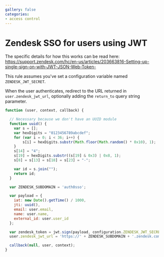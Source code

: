 ```yaml
---
gallery: false
categories:
- access control
---
```


# Zendesk SSO for users using JWT

The specific details for how this works can be read here: https://support.zendesk.com/hc/en-us/articles/203663816-Setting-up-single-sign-on-with-JWT-JSON-Web-Token-

This rule assumes you've set a configuration variable named `ZENDESK_JWT_SECRET`.

When the user authenticates, redirect to the URL returned in `user.zendesk_jwt_url`, optionally adding the `return_to` query string parameter.

```js
function (user, context, callback) {

  // Necessary because we don't have an UUID module
  function uuid() {
    var s = [];
    var hexDigits = "0123456789abcdef";
    for (var i = 0; i < 36; i++) {
        s[i] = hexDigits.substr(Math.floor(Math.random() * 0x10), 1);
    }
    s[14] = "4";
    s[19] = hexDigits.substr((s[19] & 0x3) | 0x8, 1);
    s[8] = s[13] = s[18] = s[23] = "-";

    var id = s.join("");
    return id;
  }

  var ZENDESK_SUBDOMAIN = 'auth0sso';

  var payload = {
    iat: new Date().getTime() / 1000,
    jti: uuid(),
    email: user.email,
    name: user.name,
    external_id: user.user_id
  };

  var zendesk_token = jwt.sign(payload, configuration.ZENDESK_JWT_SECRET);
  user.zendesk_jwt_url = 'https://' + ZENDESK_SUBDOMAIN + '.zendesk.com/access/jwt?jwt=' + zendesk_token;

  callback(null, user, context);
}

```
